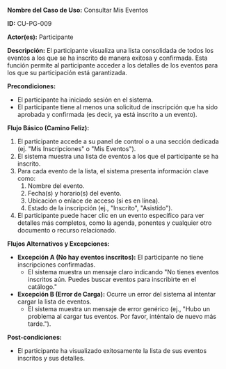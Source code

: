 **Nombre del Caso de Uso:** Consultar Mis Eventos

**ID:** CU-PG-009

**Actor(es):** Participante

**Descripción:** El participante visualiza una lista consolidada de todos los eventos a los que se ha inscrito de manera exitosa y confirmada. Esta función permite al participante acceder a los detalles de los eventos para los que su participación está garantizada.

**Precondiciones:**

* El participante ha iniciado sesión en el sistema.
* El participante tiene al menos una solicitud de inscripción que ha sido aprobada y confirmada (es decir, ya está inscrito a un evento).

**Flujo Básico (Camino Feliz):**

1. El participante accede a su panel de control o a una sección dedicada (ej. "Mis Inscripciones" o "Mis Eventos").
2. El sistema muestra una lista de eventos a los que el participante se ha inscrito.
3. Para cada evento de la lista, el sistema presenta información clave como:
    1. Nombre del evento. 
    2. Fecha(s) y horario(s) del evento. 
    3. Ubicación o enlace de acceso (si es en línea). 
    4. Estado de la inscripción (ej., "Inscrito", "Asistido").
4. El participante puede hacer clic en un evento específico para ver detalles más completos, como la agenda, ponentes y cualquier otro documento o recurso relacionado. 

**Flujos Alternativos y Excepciones:**

* **Excepción A (No hay eventos inscritos):** El participante no tiene inscripciones confirmadas. 
  + El sistema muestra un mensaje claro indicando "No tienes eventos inscritos aún. Puedes buscar eventos para inscribirte en el catálogo." 
* **Excepción B (Error de Carga):** Ocurre un error del sistema al intentar cargar la lista de eventos.
  + El sistema muestra un mensaje de error genérico (ej., "Hubo un problema al cargar tus eventos. Por favor, inténtalo de nuevo más tarde.").

**Post-condiciones:**

* El participante ha visualizado exitosamente la lista de sus eventos inscritos y sus detalles. 